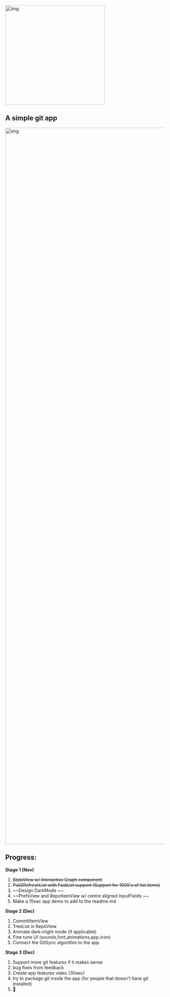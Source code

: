 <img width="314" alt="img" src="https://dl.dropboxusercontent.com/u/2559476/gitsync_logo_2016_blue.png">


## A simple git app  

<img width="2257" alt="img" src="https://dl.dropboxusercontent.com/u/2559476/gitsync_gui_design-01.png">


## Progress:

**Stage 1 (Nov)**  
1. ~~StatsView w/ Interactive Graph component~~  
2. ~~Pull2RefreshList with FastList support (Support for 1000's of list items)~~  
3. ~~Design DarkMode ~~
4. ~~PrefsView and RepoItemView w/ centre aligned InputFields  ~~
5. Make a 15sec app demo to add to the readme.md  

**Stage 2 (Dec)**  
1. CommitItemView  
2. TreeList in RepoView  
3. Animate dark->light mode (if applicable)  
4. Fine tune UI (sounds,font,animations,app.icon)  
5. Connect the GitSync algorithm to the app  

**Stage 3 (Dec)**  
1. Support more git features if it makes sense  
2. bug fixes from feedback  
3. Create app features video (30sec)  
4. try to package git inside the app (for people that doesn't have git installed)  
5. 🚀  
